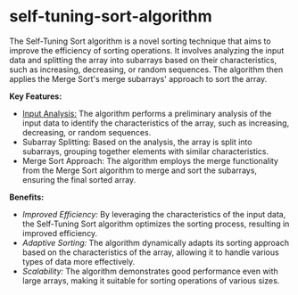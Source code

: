 # self-tuning-sort-algorithm
The Self-Tuning Sort algorithm is a novel sorting technique that aims to improve the efficiency of sorting operations. It involves analyzing the input data and splitting the array into subarrays based on their characteristics, such as increasing, decreasing, or random sequences. The algorithm then applies the Merge Sort's merge subarrays' approach to sort the array.

**Key Features:**

* <u>Input Analysis:</u> The algorithm performs a preliminary analysis of the input data to identify the characteristics of the array, such as increasing, decreasing, or random sequences.
* Subarray Splitting: Based on the analysis, the array is split into subarrays, grouping together elements with similar characteristics.
* Merge Sort Approach: The algorithm employs the merge functionality from the Merge Sort algorithm to merge and sort the subarrays, ensuring the final sorted array.

**Benefits:**

* _Improved Efficiency:_
By leveraging the characteristics of the input data, the Self-Tuning Sort algorithm optimizes the sorting process, resulting in improved efficiency.
* _Adaptive Sorting:_
The algorithm dynamically adapts its sorting approach based on the characteristics of the array, allowing it to handle various types of data more effectively.
* _Scalability:_
The algorithm demonstrates good performance even with large arrays, making it suitable for sorting operations of various sizes.
